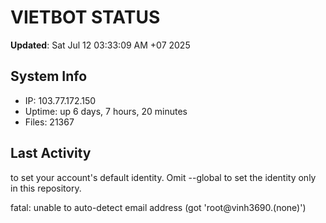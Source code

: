 # VIETBOT STATUS
**Updated**: Sat Jul 12 03:33:09 AM +07 2025

## System Info
- IP: 103.77.172.150
- Uptime: up 6 days, 7 hours, 20 minutes
- Files: 21367

## Last Activity

to set your account's default identity.
Omit --global to set the identity only in this repository.

fatal: unable to auto-detect email address (got 'root@vinh3690.(none)')
